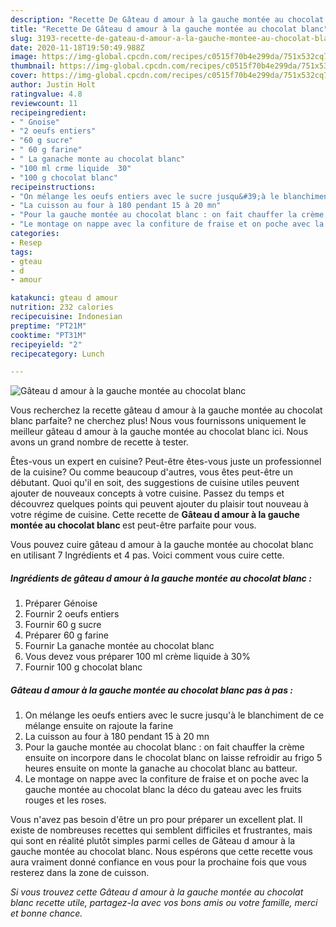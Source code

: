 ```yaml
---
description: "Recette De Gâteau d amour à la gauche montée au chocolat blanc"
title: "Recette De Gâteau d amour à la gauche montée au chocolat blanc"
slug: 3193-recette-de-gateau-d-amour-a-la-gauche-montee-au-chocolat-blanc
date: 2020-11-18T19:50:49.988Z
image: https://img-global.cpcdn.com/recipes/c0515f70b4e299da/751x532cq70/gateau-d-amour-a-la-gauche-montee-au-chocolat-blanc-photo-principale-de-la-recette.jpg
thumbnail: https://img-global.cpcdn.com/recipes/c0515f70b4e299da/751x532cq70/gateau-d-amour-a-la-gauche-montee-au-chocolat-blanc-photo-principale-de-la-recette.jpg
cover: https://img-global.cpcdn.com/recipes/c0515f70b4e299da/751x532cq70/gateau-d-amour-a-la-gauche-montee-au-chocolat-blanc-photo-principale-de-la-recette.jpg
author: Justin Holt
ratingvalue: 4.8
reviewcount: 11
recipeingredient:
- " Gnoise"
- "2 oeufs entiers"
- "60 g sucre"
- " 60 g farine"
- " La ganache monte au chocolat blanc"
- "100 ml crme liquide  30"
- "100 g chocolat blanc"
recipeinstructions:
- "On mélange les oeufs entiers avec le sucre jusqu&#39;à le blanchiment de ce mélange ensuite on rajoute la farine"
- "La cuisson au four à 180 pendant 15 à 20 mn"
- "Pour la gauche montée au chocolat blanc : on fait chauffer la crème ensuite on incorpore dans le chocolat blanc on laisse refroidir au frigo 5 heures ensuite on monte la ganache au chocolat blanc au batteur."
- "Le montage on nappe avec la confiture de fraise et on poche avec la gauche montée au chocolat blanc la déco du gateau avec les fruits rouges et les roses."
categories:
- Resep
tags:
- gteau
- d
- amour

katakunci: gteau d amour 
nutrition: 232 calories
recipecuisine: Indonesian
preptime: "PT21M"
cooktime: "PT31M"
recipeyield: "2"
recipecategory: Lunch

---
```



![Gâteau d amour à la gauche montée au chocolat blanc](https://img-global.cpcdn.com/recipes/c0515f70b4e299da/751x532cq70/gateau-d-amour-a-la-gauche-montee-au-chocolat-blanc-photo-principale-de-la-recette.jpg)

Vous recherchez la recette gâteau d amour à la gauche montée au chocolat blanc parfaite? ne cherchez plus! Nous vous fournissons uniquement le meilleur gâteau d amour à la gauche montée au chocolat blanc ici. Nous avons un grand nombre de recette à tester.

Êtes-vous un expert en cuisine? Peut-être êtes-vous juste un professionnel de la cuisine? Ou comme beaucoup d'autres, vous êtes peut-être un débutant. Quoi qu'il en soit, des suggestions de cuisine utiles peuvent ajouter de nouveaux concepts à votre cuisine. Passez du temps et découvrez quelques points qui peuvent ajouter du plaisir tout nouveau à votre régime de cuisine. Cette recette de <strong> Gâteau d amour à la gauche montée au chocolat blanc </strong> est peut-être parfaite pour vous.

<!--inarticleads1-->

Vous pouvez cuire gâteau d amour à la gauche montée au chocolat blanc en utilisant 7 Ingrédients et 4 pas. Voici comment vous cuire cette.

##### Ingrédients de gâteau d amour à la gauche montée au chocolat blanc :

1. Préparer  Génoise
1. Fournir 2 oeufs entiers
1. Fournir 60 g sucre
1. Préparer  60 g farine
1. Fournir  La ganache montée au chocolat blanc
1. Vous devez vous préparer 100 ml crème liquide à 30%
1. Fournir 100 g chocolat blanc




<!--inarticleads2-->

##### Gâteau d amour à la gauche montée au chocolat blanc pas à pas :

1. On mélange les oeufs entiers avec le sucre jusqu&#39;à le blanchiment de ce mélange ensuite on rajoute la farine
1. La cuisson au four à 180 pendant 15 à 20 mn
1. Pour la gauche montée au chocolat blanc : on fait chauffer la crème ensuite on incorpore dans le chocolat blanc on laisse refroidir au frigo 5 heures ensuite on monte la ganache au chocolat blanc au batteur.
1. Le montage on nappe avec la confiture de fraise et on poche avec la gauche montée au chocolat blanc la déco du gateau avec les fruits rouges et les roses.




<!--inarticleads1-->

<p>
Vous n'avez pas besoin d'être un pro pour préparer un excellent plat. Il existe de nombreuses recettes qui semblent difficiles et frustrantes, mais qui sont en réalité plutôt simples parmi celles de Gâteau d amour à la gauche montée au chocolat blanc. Nous espérons que cette recette vous aura vraiment donné confiance en vous pour la prochaine fois que vous resterez dans la zone de cuisson.
</p>

<p>
<i>Si vous trouvez cette Gâteau d amour à la gauche montée au chocolat blanc recette utile, partagez-la avec vos bons amis ou votre famille, merci et bonne chance.</i>
</p>
